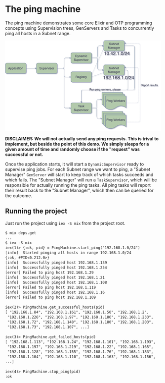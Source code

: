 # The ping machine

The ping machine demonstrates some core Elixir and OTP programming concepts using
Supervision trees, GenServers and Tasks to concurrently ping all hosts in a
Subnet range.

![Ping Machine](illustration.png)

**DISCLAIMER: We will not actually send any ping requests. This is trival to implement,
but beside the point of this demo. We simply sleeps for a given amount of time and
randomly choose if the "request" was successful or not.**

Once the application starts, it will start a `DynamicSupervisor` ready to supervise ping jobs.
For each Subnet range we want to ping, a "Subnet Manager" `GenServer` will start to
keep track of which tasks succeeds and which fails. The "Subnet Manager" will run a `TaskSupervisor`,
which will be responsible for actually running the ping tasks. All ping tasks will report their
result back to the "Subnet Manager", which then can be queried for the outcome.

## Running the project

Just run the project using `iex -S mix` from the project root.

```shell
$ mix deps.get
...
$ iex -S mix
iex(1)> {:ok, pid} = PingMachine.start_ping("192.168.1.0/24")
[info]  Started pinging all hosts in range 192.168.1.0/24
{:ok, #PID<0.212.0>}
[info]  Successfully pinged host 192.168.1.139
[info]  Successfully pinged host 192.168.1.254
[error] Failed to ping host 192.168.1.29
[info]  Successfully pinged host 192.168.1.21
[info]  Successfully pinged host 192.168.1.108
[error] Failed to ping host 192.168.1.119
[info]  Successfully pinged host 192.168.1.16
[error] Failed to ping host 192.168.1.109

iex(2)> PingMachine.get_successful_hosts(pid)
[ "192.168.1.84", "192.168.1.161", "192.168.1.50", "192.168.1.2",
 "192.168.1.226", "192.168.1.97", "192.168.1.186", "192.168.1.233",
 "192.168.1.72", "192.168.1.148", "192.168.1.180", "192.168.1.203",
 "192.168.1.73", "192.168.1.107", ...]

iex(3)> PingMachine.get_failed_hosts(pid)
[ "192.168.1.113", "192.168.1.24", "192.168.1.101", "192.168.1.193",
 "192.168.1.197", "192.168.1.219", "192.168.1.22", "192.168.1.165",
 "192.168.1.128", "192.168.1.155", "192.168.1.76", "192.168.1.183",
 "192.168.1.104", "192.168.1.110", "192.168.1.163", "192.168.1.156", ...]

iex(4)> PingMachine.stop_ping(pid)
:ok
```

